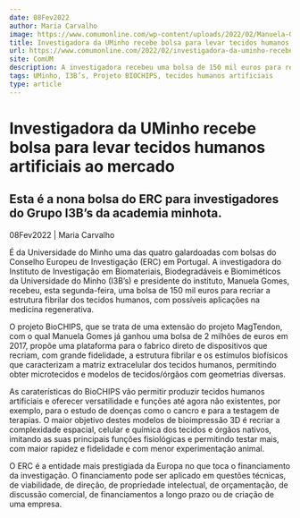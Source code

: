 ```yaml
---
date: 08Fev2022
author: Maria Carvalho
image: https://www.comumonline.com/wp-content/uploads/2022/02/Manuela-Gomes-1500x996.jpg
title: Investigadora da UMinho recebe bolsa para levar tecidos humanos artificiais ao mercado
url: https://www.comumonline.com/2022/02/investigadora-da-uminho-recebe-bolsa-para-levar-tecidos-humanos-artificiais-ao-mercado/
site: ComUM
description: A investigadora recebeu uma bolsa de 150 mil euros para recriar a estrutura fibrilar dos tecidos humanos, com possíveis aplicações na medicina regenerativa.
tags: UMinho, I3B’s, Projeto BIOCHIPS, tecidos humanos artificiais
type: article
---
```



# Investigadora da UMinho recebe bolsa para levar tecidos humanos artificiais ao mercado

## Esta é a nona bolsa do ERC para investigadores do Grupo I3B’s da academia minhota.

08Fev2022 | Maria Carvalho

É da Universidade do Minho uma das quatro galardoadas com bolsas do Conselho Europeu de Investigação (ERC) em Portugal. A investigadora do Instituto de Investigação em Biomateriais, Biodegradáveis e Biomiméticos da Universidade do Minho (I3B’s) e presidente do instituto, Manuela Gomes, recebeu, esta segunda-feira, uma bolsa de 150 mil euros para recriar a estrutura fibrilar dos tecidos humanos, com possíveis aplicações na medicina regenerativa.

O projeto BioCHIPS, que se trata de uma extensão do projeto MagTendon, com o qual Manuela Gomes já ganhou uma bolsa de 2 milhões de euros em 2017, propõe uma plataforma para o fabrico direto de dispositivos que recriam, com grande fidelidade, a estrutura fibrilar e os estímulos biofísicos que caracterizam a matriz extracelular dos tecidos humanos, permitindo obter microtecidos e modelos de tecidos/órgãos com geometrias diversas.

As caraterísticas do BioCHIPS vão permitir produzir tecidos humanos artificiais e oferecer versatilidade e funções até agora não existentes, por exemplo, para o estudo de doenças como o cancro e para a testagem de terapias. O maior objetivo destes modelos de bioimpressão 3D é recriar a complexidade espacial, celular e química dos tecidos e órgãos nativos, imitando as suas principais funções fisiológicas e permitindo testar mais, com maior rapidez e fidelidade e com menor experimentação animal.

O ERC é a entidade mais prestigiada da Europa no que toca o financiamento da investigação. O financiamento pode ser aplicado em questões técnicas, de viabilidade, de direção, de propriedade intelectual, de orçamentação, de discussão comercial, de financiamentos a longo prazo ou de criação de uma empresa.

